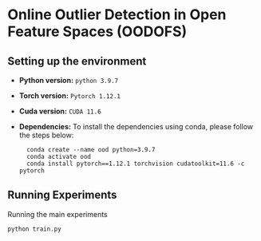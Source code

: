# Online Outlier Detection in Open Feature Spaces (OODOFS)



## Setting up the environment

* __Python version:__ `python 3.9.7`
* __Torch version:__ `Pytorch 1.12.1`
* __Cuda version:__ `CUDA 11.6`

* __Dependencies:__ To install the dependencies using conda, please follow the steps below:

		conda create --name ood python=3.9.7
        conda activate ood
		conda install pytorch==1.12.1 torchvision cudatoolkit=11.6 -c pytorch 

## Running Experiments

Running the main experiments
```
python train.py
```


